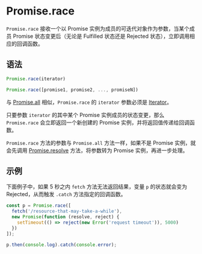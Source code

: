 # Promise.race

`Promise.race` 接收一个以 Promise 实例为成员的可迭代对象作为参数，当某个成员 Promise 状态变更后（无论是 Fulfilled 状态还是 Rejected 状态），立即调用相应的回调函数。

## 语法

```js
Promise.race(iterator)

Promise.race([promise1, promise2, ..., promiseN])
```

与 [Promise.all](all.md) 相似，`Promise.race` 的 `iterator` 参数必须是 [Iterator](../../iterator-objects/iterator.md)。

只要参数 `iterator` 的其中某个 Promise 实例成员的状态变更，那么 `Promise.race` 会立即返回一个新创建的 Promise 实例，并将返回值传递给回调函数。

`Promise.race` 方法的参数与 `Promise.all` 方法一样，如果不是 Promise 实例，就会先调用 [Promise.resolve](resolve.md) 方法，将参数转为 Promise 实例，再进一步处理。

## 示例

下面例子中，如果 5 秒之内 `fetch` 方法无法返回结果，变量 `p` 的状态就会变为 Rejected，从而触发 `.catch` 方法指定的回调函数。

```js
const p = Promise.race([
  fetch('/resource-that-may-take-a-while'),
  new Promise(function (resolve, reject) {
    setTimeout(() => reject(new Error('request timeout')), 5000)
  })
]);

p.then(console.log).catch(console.error);
```


